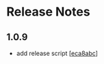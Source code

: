 # Release Notes
## 1.0.9
- add release script [[eca8abc](https://github.com/takezoe/test/commit/eca8abc)]

